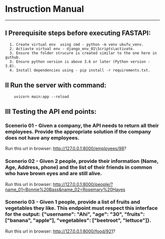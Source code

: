 # Instruction Manual
---------------------------


##  I Prerequisite steps before executing FASTAPI:
      1. Create virtual env  using cmd - python -m venv ukufu_venv.      
      2. Actiavte virtual env - django_env_01\Scripts\activate.
      3. Ensure the folder strucure is created similar to the one here in guthub.
      3. Ensure python version is above 3.6 or later (Python version - 3.8).
      4. Install dependencies using - pip install -r requirements.txt.

## II Run the server with command:
        uvicorn main:app --reload



## III Testing the API end points:

### Scenerio 01 - Given a company, the API needs to return all their employees. Provide the appropriate solution if the company does not have any employees.

Run this url in browser: http://127.0.0.1:8000/employees/98?

### Scenerio 02 - Given 2 people, provide their information (Name, Age, Address, phone) and the list of their friends in common who have brown eyes and are still alive.

Run this url in browser: http://127.0.0.1:8000/people/?name_01=Bonnie%20Bass&name_02=Rosemary%20Hayes

### Scenerio 03 - Given 1 people, provide a list of fruits and vegetables they like. This endpoint must respect this interface for the output: {"username": "Ahi", "age": "30", "fruits": ["banana", "apple"], "vegetables": ["beetroot", "lettuce"]}.

Run this url in browser: http://127.0.0.1:8000/food/921?
   
